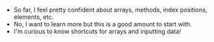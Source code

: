 - So far, I feel pretty confident about arrays, methods, index positions, elements, etc.
- No, I want to learn more but this is a good amount to start with.
- I'm curious to know shortcuts for arrays and inputting data!